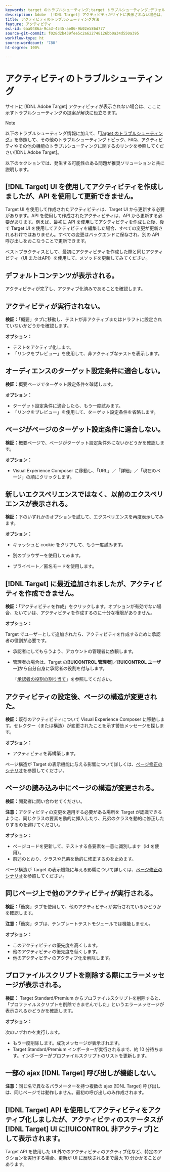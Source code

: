 ```yaml
---
keywords: target のトラブルシューティング;target トラブルシューティング;デフォルトコンテンツ;テストが実行されない;アクティビティが実行されない;ターゲティングが動作しない;以前のエクスペリエンスが表示される;アクティビティを作成できない;アクティビティを作成できない;アクティビティの作成;ページ構造の変更;ページ構造の修正;エラーメッセージ;プロファイルスクリプト削除エラー;ajax が動作しない
description: Adobe  [!DNL Target] アクティビティがサイトに表示されない場合は、トラブルシューティングの提案を調べます。
title: アクティビティのトラブルシューティング方法
feature: アクティビティ
exl-id: 6aa0486a-9ca3-4545-ae06-9b02e586d777
source-git-commit: f028d2b439fee5c2a622748126bb0a34d550a395
workflow-type: ht
source-wordcount: '780'
ht-degree: 100%

---
```


# アクティビティのトラブルシューティング

サイトに [!DNL Adobe Target] アクティビティが表示されない場合は、ここに示すトラブルシューティングの提案が解決に役立ちます。

>[!NOTE]
>
>以下のトラブルシューティング情報に加えて、「[Target のトラブルシューティング](/help/r-troubleshooting-target/troubleshooting-target.md#reference_A9DB82675D044BD8861F6752A4EE6839)」を参照して、その他のトラブルシューティングトピック、FAQ、アクティビティやその他の機能のトラブルシューティングに関するのリンクを参照してください[!DNL Adobe Target]。

以下のセクションでは、発生する可能性のある問題が推奨ソリューションと共に説明します。

## [!DNL Target] UI を使用してアクティビティを作成しましたが、API を使用して更新できません。

Target UI を使用して作成されたアクティビティは、Target UI から更新する必要があります。API を使用して作成されたアクティビティは、API から更新する必要があります。例えば、最初に API を使用してアクティビティを作成した後、後で Target UI を使用してアクティビティを編集した場合、すべての変更が更新されるわけではありません。すべての変更はバックエンドに保存され、別の API 呼び出しをおこなうことで更新できます。

ベストプラクティスとして、最初にアクティビティを作成した際と同じアクティビティ（UI またはAPI）を使用して、メソッドを更新してみてください。

## デフォルトコンテンツが表示される。

アクティビティが完了し、アクティブ化済みであることを確認します。

## アクティビティが実行されない。

**検証：**「概要」タブに移動し、テストが非アクティブまたはドラフトに設定されていないかどうかを確認します。

**オプション：**

* テストをアクティブ化します。
* 「リンクをプレビュー」を使用して、非アクティブなテストを表示します。

## オーディエンスのターゲット設定条件に適合しない。

**検証：**&#x200B;概要ページでターゲット設定条件を確認します。

**オプション：**

* ターゲット設定条件に適合したら、もう一度試みます。
* 「リンクをプレビュー」を使用して、ターゲット設定条件を省略します。

## ページがページのターゲット設定条件に適合しない。

**検証：**&#x200B;概要ページで、ページがターゲット設定条件外にないかどうかを確認します。

**オプション：**

* Visual Experience Composer に移動し、「URL」／「詳細」／「現在のページ」の順にクリックします。

## 新しいエクスペリエンスではなく、以前のエクスペリエンスが表示される。

**検証：**&#x200B;下のいずれかのオプションを試して、エクスペリエンスを再度表示してみます。

**オプション：**

* キャッシュと cookie をクリアして、もう一度試みます。

* 別のブラウザーを使用してみます。
* プライベート／匿名モードを使用します。

## [!DNL Target] に最近追加されましたが、アクティビティを作成できません。

**検証：**「アクティビティを作成」をクリックします。オプションが有効でない場合、たいていは、アクティビティを作成するのに十分な権限がありません。

**オプション：**

Target でユーザーとして追加されたら、アクティビティを作成するために承認者の役割が必要です。

* 承認者にしてもらうよう、アカウントの管理者に依頼します。
* 管理者の場合は、Target の&#x200B;**[!UICONTROL 管理者]**／**[!UICONTROL ユーザー]**&#x200B;から自分自身に承認者の役割を付与します。

   「[承認者の役割の割り当て](/help/administrating-target/start-target.md#task_15CAA437A71444E2932B333D5E66A3C7)」を参照してください。

## アクティビティの設定後、ページの構造が変更された。

**検証：**&#x200B;既存のアクティビティについて Visual Experience Composer に移動します。セレクター（または構造）が変更されたことを示す警告メッセージを探します。

**オプション：**

* アクティビティを再構築します。

ページ構造が Target の表示機能に与える影響について詳しくは、[ページ修正のシナリオ](/help/c-experiences/c-visual-experience-composer/r-troubleshoot-composer/vec-scenarios.md#concept_A458A95F65B4401588016683FB1694DB)を参照してください。

## ページの読み込み中にページの構造が変更される。

**検証：**&#x200B;開発者に問い合わせてください。

**注意：**&#x200B;アクティビティの変更を適用する必要がある場所を Target が認識できるように、同じクラスの要素を動的に挿入したり、兄弟のクラスを動的に修正したりするのを避けてください。

**オプション：**

* ページコードを更新して、テストする各要素を一意に識別します（id を使用）。
* 前述のとおり、クラスや兄弟を動的に修正するのを止めます。

ページ構造が Target の表示機能に与える影響について詳しくは、[ページ修正のシナリオ](/help/c-experiences/c-visual-experience-composer/r-troubleshoot-composer/vec-scenarios.md#concept_A458A95F65B4401588016683FB1694DB)を参照してください。

## 同じページ上で他のアクティビティが実行される。

**検証：**「衝突」タブを使用して、他のアクティビティが実行されているかどうかを確認します。

**注意：**「衝突」タブは、テンプレートテストモジュールでは機能しません。

**オプション：**

* このアクティビティの優先度を高くします。
* 他のアクティビティの優先度を低くします。
* 他のアクティビティのアクティブ化を解除します。

## プロファイルスクリプトを削除する際にエラーメッセージが表示される。

**検証：** Target Standard/Premium からプロファイルスクリプトを削除すると、「プロファイルスクリプトを削除できませんでした」というエラーメッセージが表示されるかどうかを確認します。

**オプション：**

次のいずれかを実行します。

* もう一度削除します。成功メッセージが表示されます。
* Target Standard/Premium インポーターが実行されるまで、約 10 分待ちます。インポーターがプロファイルスクリプトのリストを更新します。

## 一部の ajax [!DNL Target] 呼び出しが機能しない。

**注意：**&#x200B;同じ名で異なるパラメーターを持つ複数の ajax [!DNL Target] 呼び出しは、同じページでは動作しません。最初の呼び出しのみ作成されます。

## [!DNL Target] API を使用してアクティビティをアクティブ化しましたが、アクティビティのステータスが [!DNL Target] UI に[!UICONTROL 非アクティブ]として表示されます。

Target API を使用した UI 外でのアクティビティのアクティブ化など、特定のアクションを実行する場合、更新が UI に反映されるまで最大 10 分かかることがあります。
